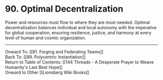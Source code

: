 # 90. Optimal Decentralization

Power and resources must flow to where they are most needed. Optimal decentralization balances individual and local autonomy with the imperative for global cooperation, ensuring resilience, justice, and harmony at every level of human and cosmic organization.

____

Onward To: [[91. Forging and Federating Teams]]  
Back To: [[89. Polycentric Instantiation]]  
Return to Table of Contents: [[144 Threads - A Desperate Prayer to Weave Humanity's Last Best Hope]]  
Onward to Other [[Lionsberg Wiki Books]]  
